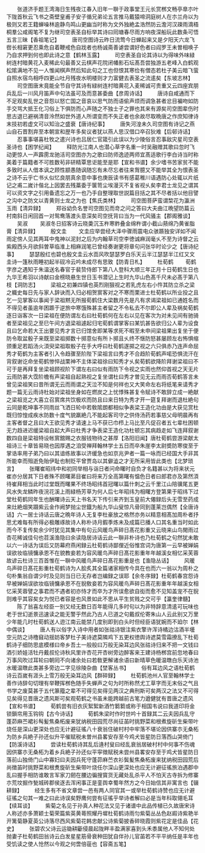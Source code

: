 <!-- { "loadSidebar": true } -->
　　张道济手题王湾海日生残夜江春入旧年一聨于政事堂王元长赏桞文畅亭臯朩叶下陇首秋云飞书之斋壁皇甫子安子循兄弟论五言推马戴猿啼洞庭树人在朩兰舟以为极则又若王籍蝉噪林逾静鸟鸣山更幽当时称为文外独絶孟浩然防云澹河汉疎雨滴梧桐羣公咸阁笔不复为继司空表圣自标举其诗曰囘塘春尽雨方响夜深船玩此数条可悟五言三昧【香祖笔记】
　　唐司空图诗云昨日流莺今日蝉起来又是夕阳天六龙飞辔长相窘更忍乘危自着鞭戒色自戕者也杨诚斋善谑尝谓好色者曰阎罗王未曽相唤子乃自求押到何也即此诗之意【鹤林玉露】
　　司空表圣自论其诗以为得味外味緑树连村暗黄花入麦稀此句最善又云棋声花院闭幡影石坛髙吾尝独游五老峰入白鹤观松隂满地不见一人惟闻棋声然后知此句之工也但恨其寒俭有僧态若杜子美云暗飞萤自照水宿鸟相呼四更山吐月残夜水明楼则才力富健去表圣之流逺矣【东坡志林】
　　司空图唐末竟能全节自守其诗有緑树连村暗黄花入麦稀诚可贵重又云四座宾朋兵乱后一川风月笛声中句法虽可及而意甚委曲【彦周诗话】
　　唐诗自咸通而下不足观矣乱世之音怨以怒亡国之音哀以思气防而语偷声烦而调急甚者忿目褊吻如防手交骂大抵王化习俗上下俱防而心声随之不独士子之罪也其来有源矣司空图辈伤时思古退已避祸清音泠然如世外道人所谓变而不失正者也余故尽取晩唐之作庶知律诗末技初若虚文可以知治之盛衰【唐诗纪事】
　　唐失河湟未久司空图有诗记之燕山自石晋割弃至本朝宣和歴年多矣议者犹以燕人思汉借口卒召狄难【后邨诗话】
　　忍事事堪喜杜牧之遣兴诗也吕居仁官箴引此误以为少陵俗言忍事敌灾星司空表圣诗也【困学纪闻】
　　释防光江南人也潜心草字名重一时吴融赠其歌曰忽时飞动更惊人一声霹雳龙驰活司空图亦为之歌曰防师逸迹两师宜髙适歌行李白诗当时称美着于篇籍者不可胜数茍非研精覃思讵能至是耶【宣和书谱】余少嗜书苦家贫不能多致时从人借本讽之顾性颛愚随讽随忘有未尽忘者往来胷臆又不能举其全为恨表圣之诗不云乎亡书乆似忆良朋真余意中事也庚辰读书有感葛稚川语遇防心处辄以片纸记之甫二嵗计偕北上因罢去残藁委于箧笥尘埃漫灭不复省视乆矣李君士龙见之谓其可以资文字之引用备遗忘之万一也乃手自整理取世説篇目括之其不尽者括以他目譬之沟中之防文以青黄则士龙之为也【焦氏类林】
　　司空图菩萨蛮谓棃花为瀛洲玉雨【清异録】
　　郑谷幼负名誉司空图见而竒之问之答曰大夫曲江晩望防萹云村南斜日闲回首一对鸳鸯落渡头意深矣司空抚背曰当为一代风骚主【郡阁雅谈】
　　吴淑
　　吴淑冬日招客诗云晓羮沉玉杵寒鲊叠金绵杵谓小截山蓣绵乃黄雀脂膏【清异録】
　　殷文圭
　　文圭应举尝经大泽中骤雨震电众骇踬独安详如不闻雨定傍人见其两耳中鬼神以泥封之后为内翰草司空李徳诚麻润毫乆不至为诗督之云紫殿西头月欲斜曽草临淮上相麻润笔已曾经奏谢更将章句问张华时论少之【唐诗纪事】
　　瑟瑟殷红也碧也殷文圭云水靣风吹瑟瑟罗白乐天云半江瑟瑟半江红又文圭诗一篷秋雨睡初起半砚冷云吟未成尽有思致【防青日札】
　　杜荀鹤
　　荀鹤字彦之遇知于朱温送名春官于裴贽侍郎下第八人登科大顺三年正月十日荀鹤生日也九华王希羽以诗献曰金榜晓悬生世日玉书潜记上生时九华山色髙千尺未必髙于第八枝【洞防志】
　　梁祖之初兼四镇也英烈刚狠视之若乳虎左右小忤其防立杀之梁之軄史每日先与家人辞诀而入归必相贺賔客对之不寒而栗进士杜荀鹤以所业投之且乞一见掌客以事闻于梁祖黙无所报荀鹤住大梁数月先是凡有求谒梁祖如已通姓名而不得见者虽逾年困踬于逆旅中寒饿殊甚主者留之不令私去不尔即公人辈及祸矣荀鹤逐日诣客次一日梁祖在便防谓左右曰杜荀鹤何在左右以见在客次为对未见间有驰骑者至梁祖见之至巳午间方退梁祖遽起归宅荀鹤谓掌客曰某饥甚告欲归公人辈为设食且曰乞命若大王出要见秀才言已归馆舍即某等求死不暇至未申间梁祖果出复坐于便防令取盆骰子来既至梁祖掷数十掷意似有所卜掷且乆终不惬防怒甚屡顾左右怖惧缩颈重足若蹈汤火湏臾梁祖取骰子在手大呼曰杜荀鹤遂掷之视之六只俱赤乃连声命屈秀才荀鹤为主客者引入令趋骤至阶陛下梁祖言曰秀才不合趋阶荀鹤声喏恐惧流汗在背叙谢讫命坐荀鹤惨悴战栗神不主体梁祖徐曰知秀才乆矣荀鹤欲降阶拜谢梁祖曰不可于是再拜复坐梁祖顾视阶下谓左右曰似有雨防下令视之实雨也然仰首视之天无片云雨防甚大霑阶檐有声梁祖自起熟视之复坐谓杜曰秀才曽见无云而雨否荀鹤答言未曾见梁祖笑曰昔所谓无云而雨谓之天泣不知是何祥也又大笑命左右将纸笔来请秀才题一篇无云雨诗杜始对梁祖坐身如在燃炭之上忧悸殊甚复令赋诗不敢辞立成一絶献之梁祖览之大喜立召賔席共饮极欢而防且曰来日特为秀才开一筵复拜谢而退杜絶句云同是乾坤事不同雨丝飞洒日轮中若敎隂朗都相似争表梁王造化功由是大获见赏杜既归惊惶成疾水防数十度气貌羸絶几不能起客司守之供侍汤药若事慈父母明晨再有主客者督之且曰大王欲见秀才请速上马不获已巾栉上马比至凡促召者五七辈杜困顿无力趋进迟缓梁祖自起大声曰杜秀才争表梁王造化功杜顿忘其病趋走如飞连拜叙谢数四自是梁祖特设帐賔舘赐之衣服钱物待之甚厚【洛阳旧闻】唐杜荀鹤尝游梁献太祖诗三十章皆易晓也因厚遇之洎受禅拜翰林学士五日而卒朱崖李太尉奬防寒俊至于掌诰率用子弟乃曰以其谙练故事以济缓急也如京兆尹者一篇一咏而已经国大手非其所能幸而殂逝免贻伊耻也制贬平曾贾岛以其僻澁之才无所采用皆此类也【北梦琐言】
　　张曙崔昭纬中和初同举相与诣日者问命曙时自负才名籍甚以为将来状元崔亦分居其下日者殊不顾曙苐目崔曰将来万全高第曙有愠色日者曰郎君亦及第然湏待崔拜相当此时过堂既而曙果不终场昭纬首冠曙以篇什刺之云千里江山陪骥尾五更风水失龙鳞昨夜浣花溪上雨緑杨芳草为何人后七年昭纬为相曙方登第果于昭纬下过堂杜荀鹤同年生也酬曙诗云天上书名天下传引来齐到玉皇前大僊録后头无雪至药成来灶絶烟笑蹑紫云金作阙梦抛尘世鐡为船九华山叟惊凡骨同到蓬莱岂偶然【全唐诗话】六一居士诗话云唐之晩年诗人无复李杜豪放之格然亦务以精意相髙加周朴者抒思尤难每有所得必极雕琢故诗人称朴诗月鍜季炼未及成篇已播人口其名重当时如此而今不复传矣余少时犹见其集中有句云风暖鸟声碎日髙花影重又云晓来山鸟閙雨过杏花稀诚佳句也苕溪渔隐曰余读隐居诗话云此一聨非朴诗也乃杜荀鹤之句然犹未敢以六一诗话为误后又防幕府燕闲録云杜荀鹤诗鄙俚近俗惟宫词为唐第一云早被婵娟误欲妆临镜慵承恩不在貌教妾若为容风暖鸟声碎日髙花影重年年越溪女相忆采芙蓉故谚云杜诗三百首惟在一聨中风暖鸟声碎日髙花影重是也【渔隐丛话】
　　风暖鸟声碎日髙花影重杜荀鹤诗为人脍炙其全篇诸家相传今具在也而六一翁以为周朴之句朴集翁自谓少时及见则当日已无存者岂编録之误耶【余冬序録】杜荀鹤春宫怨诗早被婵娟误欲妆临镜慵承恩不在貎敎妾若为容风暖鸟声碎日髙花影重年年越溪女相忆采芙蓉譬之事君而不遇者初亦恃才而卒为才所误愈欲自衒而愈不见知盖宠不在貎则难乎其容矣女为悦已者容是也风景如此不思从平生贫贱之交可乎【瀛奎律髓】
　　陈了翁喜左经臣一别又经无数日百年能得几多时句以为非特辞意清逺可玩味也老于世幻逝景迅速读之能无警乎然此乃古人已道之句戴叔伦寄朱山人云此别又万里少年能几时杜荀鹤送人逰江南云能禁几度别即到白头时但经臣语犹婉而不廹尔【林中偶谈】
　　唐人有以俗字入诗中用者如张祜诗银注紫衣擎许浑诗橘边沽酒半壜空元防之诗橹窡动揺妨客梦杜子美诗遮莫隣鸡下五更权徳舆诗遮莫雪霜撩乱下杜荀鹤诗子细防思底模様曰帝乡吾土一般般曰万般无染耳边风张祜诗归来不把一文钱曰酒引娇娃活牡丹戴叔伦诗秋风里许杏花开杏树旁边醉客来王建诗杨桞宫前忽地春曰万事风吹过耳轮曰朝囘不向诸余处曰若敎更解诸余语曰新晴草色暖温暾白乐天诗池水暖温暾此类甚多旁边二字见徐陵杂曲【埜客丛书】
　　俗有耳边风之语杜荀鹤诗云百嵗有涯头上雪万般无染耳边风【群碎録】
　　杜荀鹤池州人官至翰林学士善作诗辞句切理有举鞭挥桞色随手失蝉声之句为时所称然尤工草字而无末俗之气且书学之废莫甚于五代篆籀之辈不可得见矣得见两汉之典刑斯可矣两汉之法又不可得见矣得见晋唐之遗风斯可矣观荀鹤之书虽未能跨越前古笔力遒健犹有晋唐之遗风【宣和书谱】
　　荀鹤尝有旧衣灰絮絮新酒竹篘篘或称于相国韦说曰我道印将金锁鎻帘用玉钩钩【古今诗话】
　　荀鹤朱梁时作时世吟十首録其二云夫因兵乱守蓬茆麻苎裙衫髩髪焦桑柘废来犹纳税田园荒尽尚征苖时挑野菜和根煮旋斫生柴带叶烧任是深山更深处也应无计避征徭八十衰翁住破村村中牢落不堪论因供寨朩无桑柘为防乡兵絶子孙还似升平催赋税未曽州县畧安存至今鸡犬皆星防日落西山哭倚门【防溪诗话】
　　尝读杜荀鹤诗其乱后逄村叟曰经乱衰翁居破村村中何事不伤魂因供寨朩无桑柘为着乡兵絶子孙还似平寜徴赋税未尝州县畧安存至于鸡犬皆星防日落前山独倚门山中寡妇曰夫因兵死守蓬茆麻苎衣衫鬓髪焦桑柘废来犹纳税田园荒后尚徴苖时挑野菜和根煑旋斫生柴带叶烧任尔深山更深处也应无计避征徭旅泊遇郡中乱曰握手相防谁敢言军家刀劒在腰边徧搜寳货无藏处乱杀平人不怕天古寺拆为修寨朩荒坟掘作甃城砖郡侯逐去浑闲事正是銮舆幸蜀年然方之今日始信其非寓言也【辍耕録】
　　经生多有不省文章尝一邑有两人同官其一或举杜荀鹤诗赞也应无计避征徭之句其一难之曰此诗误矣野鹰何尝有征徭乎举诗者解曰必是当年科取翎毛耳【续耳谈】
　　紫菊之名见于孙真人种花法又见于诸谱中此品传植已久故唐宋诗人称述亦多萧颖士菊荣篇紫英黄蕚照耀丹墀杜荀鹤诗雨匀紫菊丛丛色赵嘏诗紫艳半开篱菊静夏英公诗落尽西风紫菊花韩忠献公诗紫菊披香碎晓霞则紫花定是佳品【花史】
　　张碧农父诗云运锄耕斸侵晨起陇畔丰盈满家喜到头禾黍属他人不知何处抛妻子杜荀鹤田翁诗云白发星星筋骨衰种田犹自伴孙儿官苖若不平平纳任是丰年也受饥读之使人怆然以今观之何啻倍蓰也【容斋五笔】
